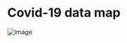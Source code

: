# Covid-19 data map 

![image](https://user-images.githubusercontent.com/122568562/232680989-d58a7f46-9e66-4fb8-8f85-c5a0165745f5.png)

